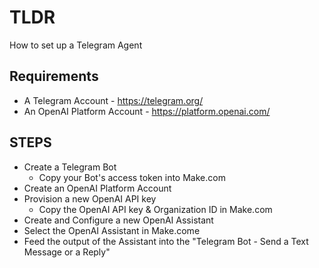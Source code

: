 # TLDR

How to set up a Telegram Agent

## Requirements

- A Telegram Account - https://telegram.org/
- An OpenAI Platform Account - https://platform.openai.com/

## STEPS

- Create a Telegram Bot
  - Copy your Bot's access token into Make.com
- Create an OpenAI Platform Account
- Provision a new OpenAI API key
  - Copy the OpenAI API key & Organization ID in Make.com
- Create and Configure a new OpenAI Assistant
- Select the OpenAI Assistant in Make.come
- Feed the output of the Assistant into the "Telegram Bot - Send a Text Message or a Reply"